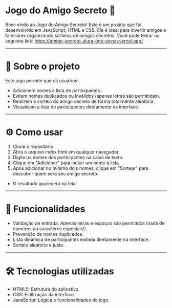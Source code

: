 # Jogo do Amigo Secreto 🎁
Bem-vindo ao Jogo do Amigo Secreto! Este é um projeto que foi desenvolvido em JavaScript, HTML e CSS. Ele é ideal para divertir amigos e familiares organizando sorteios de amigos secretos.
Você pode testar no seguinte link: https://amigo-secreto-alura-one-seven.vercel.app/

--- 
# 📜 Sobre o projeto
Este jogo permite que os usuários:
- Adicionem nomes à lista de participantes.
- Evitem nomes duplicados ou inválidos (apenas letras são permitidas).
- Realizem o sorteio do amigo secreto de forma totalmente aleatória.
- Visualizem a lista de participantes diretamente na interface.

---
# ⚙️ Como usar
1. Clone o repositório
2. Abra o arquivo index.html em qualquer navegador.
3. Digite os nomes dos participantes na caixa de texto.
4. Clique em "Adicionar" para incluir um nome à lista.
5. Após adicionar no mínimo dois nomes, clique em "Sortear" para descobrir quem será seu amigo secreto.
- O resultado aparecerá na tela!

---
# 🚀 Funcionalidades
- Validação de entrada: Apenas letras e espaços são permitidos (nada de números ou caracteres especiais!).
- Prevenção de nomes duplicados.
- Lista dinâmica de participantes exibida diretamente na interface.
- Sorteio aleatório e justo.

---
# 🛠️ Tecnologias utilizadas
- HTML5: Estrutura do aplicativo.
- CSS: Estilização da interface.
- JavaScript: Lógica e funcionalidades do jogo.
